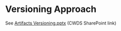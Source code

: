 # Versioning Approach

See [Artifacts Versioning.pptx](https://osicagov.sharepoint.com/:p:/r/sites/TechnologyPlatformTeam2/_layouts/15/WopiFrame.aspx?sourcedoc=%7B3282CF58-693B-4C9E-B2AF-CFFDA014F02A%7D&file=Artifacts%20Versioning.pptx&action=default&IsList=1&ListId=%7B23359B33-C3B6-481F-A33C-027B0A464AB5%7D&ListItemId=17) (CWDS SharePoint link)
